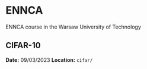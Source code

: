 # ENNCA
ENNCA course in the Warsaw University of Technology

## CIFAR-10 
**Date:** 09/03/2023
**Location:** `cifar/`
